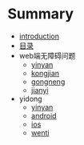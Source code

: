 # Summary

* [introduction](README.md)
* [目录](mu_lu.md)
* web端无障碍问题
   * [yinyan](web/yinyan.md)
   * [kongjian](web/kongjian.md)
   * [gongneng](web/gongneng.md)
   * [jianyi](web/jianyi.md)
* yidong
   * [yinyan](yidong/yinyan.md)
   * [android](yidong/android.md)
   * [ios](yidong/ios.md)
   * [wenti](yidong/wenti.md)

